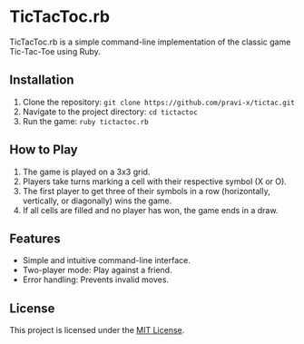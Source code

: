 # TicTacToc.rb

TicTacToc.rb is a simple command-line implementation of the classic game Tic-Tac-Toe using Ruby.

## Installation

1. Clone the repository: `git clone https://github.com/pravi-x/tictac.git`
2. Navigate to the project directory: `cd tictactoc`
3. Run the game: `ruby tictactoc.rb`

## How to Play

1. The game is played on a 3x3 grid.
2. Players take turns marking a cell with their respective symbol (X or O).
3. The first player to get three of their symbols in a row (horizontally, vertically, or diagonally) wins the game.
4. If all cells are filled and no player has won, the game ends in a draw.

## Features

- Simple and intuitive command-line interface.
- Two-player mode: Play against a friend.
- Error handling: Prevents invalid moves.


## License

This project is licensed under the [MIT License](LICENSE).
